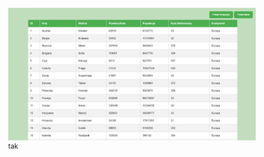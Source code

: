 ![image alt](https://github.com/piotrgorski9/project_inz/blob/11a41ce5655489b4b58cb35fec3173e62c4e8b0d/image.png)
tak

